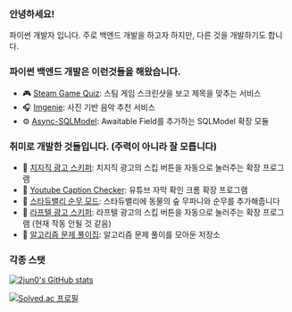 ### 안녕하세요! 

파이썬 개발자 입니다. 주로 백엔드 개발을 하고자 하지만, 다른 것을 개발하기도 합니다.

### 파이썬 백엔드 개발은 이런것들을 해왔습니다.
- 🎮 [Steam Game Quiz](https://github.com/2jun0/steam-game-quiz): 스팀 게임 스크린샷을 보고 제목을 맞추는 서비스
- 🎧 [Imgenie](https://github.com/boostcampaitech5/level3_recsys_finalproject-recsys-03): 사진 기반 음악 추천 서비스
- ⚙️ [Async-SQLModel](https://github.com/2jun0/async-sqlmodel): Awaitable Field를 추가하는 SQLModel 확장 모듈

### 취미로 개발한 것들입니다. (주력이 아니라 잘 모릅니다)
- 🧩 [치지직 광고 스키퍼](https://github.com/2jun0/chzzk-ad-autoskipper): 치지직 광고의 스킵 버튼을 자동으로 눌러주는 확장 프로그램
- 🧩 [Youtube Caption Checker](https://github.com/2jun0/yt-caption-checker): 유튜브 자막 확인 크롬 확장 프로그램
- 👾 [스타듀밸리 순무 모드](https://github.com/2jun0/WhiteTurnip): 스타듀밸리에 동물의 숲 무파니와 순무를 추가해줍니다
- 🧩 [라프텔 광고 스키퍼](https://github.com/2jun0/laftel-ad-autoskipper): 라프텔 광고의 스킵 버튼을 자동으로 눌러주는 확장 프로그램 (현재 작동 안될 것 같음)
- 💬 [알고리즘 문제 풀이집](https://github.com/2jun0/Algorithm): 알고리즘 문제 풀이를 모아둔 저장소

### 각종 스탯
[![2jun0's GitHub stats](https://github-readme-stats.vercel.app/api?username=2jun0&theme=buefy&show_icons=true)](https://github.com/2jun0/github-readme-stats)

[![Solved.ac 프로필](http://mazassumnida.wtf/api/mini/generate_badge?boj=soo28819)](https://solved.ac/soo28819)
